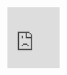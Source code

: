 <iframe src="https://cubing.github.io/AnimCubeJS/cube3.html?colorscheme=wygbor&move={Cube in ...} R U' L F U' {... cube in ...} R2 U2 R U R' {... cube ...} U2 D' L D {... pattern} F2 L2 U&initrevmove=%23&bgcolor=FFFFFF&butbgcolor=99AACC&demo={AnimCubeJS}ZZUuZZ{by M%2E Feather %26 J%2E Jel%C3%ADnek}d'D'UE'D'{}D'E'U&movetext=1&metric=2&fonttype=0&snap=1&buttonheight=20" frameborder="0" width="120" height="139"></iframe>